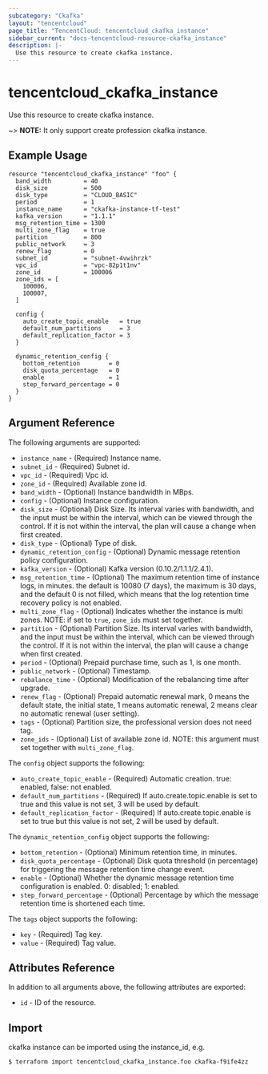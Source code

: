 ```yaml
---
subcategory: "Ckafka"
layout: "tencentcloud"
page_title: "TencentCloud: tencentcloud_ckafka_instance"
sidebar_current: "docs-tencentcloud-resource-ckafka_instance"
description: |-
  Use this resource to create ckafka instance.
---
```


# tencentcloud_ckafka_instance

Use this resource to create ckafka instance.

~> **NOTE:** It only support create profession ckafka instance.

## Example Usage

```hcl
resource "tencentcloud_ckafka_instance" "foo" {
  band_width         = 40
  disk_size          = 500
  disk_type          = "CLOUD_BASIC"
  period             = 1
  instance_name      = "ckafka-instance-tf-test"
  kafka_version      = "1.1.1"
  msg_retention_time = 1300
  multi_zone_flag    = true
  partition          = 800
  public_network     = 3
  renew_flag         = 0
  subnet_id          = "subnet-4vwihrzk"
  vpc_id             = "vpc-82p1t1nv"
  zone_id            = 100006
  zone_ids = [
    100006,
    100007,
  ]

  config {
    auto_create_topic_enable   = true
    default_num_partitions     = 3
    default_replication_factor = 3
  }

  dynamic_retention_config {
    bottom_retention        = 0
    disk_quota_percentage   = 0
    enable                  = 1
    step_forward_percentage = 0
  }
}
```

## Argument Reference

The following arguments are supported:

* `instance_name` - (Required) Instance name.
* `subnet_id` - (Required) Subnet id.
* `vpc_id` - (Required) Vpc id.
* `zone_id` - (Required) Available zone id.
* `band_width` - (Optional) Instance bandwidth in MBps.
* `config` - (Optional) Instance configuration.
* `disk_size` - (Optional) Disk Size. Its interval varies with bandwidth, and the input must be within the interval, which can be viewed through the control. If it is not within the interval, the plan will cause a change when first created.
* `disk_type` - (Optional) Type of disk.
* `dynamic_retention_config` - (Optional) Dynamic message retention policy configuration.
* `kafka_version` - (Optional) Kafka version (0.10.2/1.1.1/2.4.1).
* `msg_retention_time` - (Optional) The maximum retention time of instance logs, in minutes. the default is 10080 (7 days), the maximum is 30 days, and the default 0 is not filled, which means that the log retention time recovery policy is not enabled.
* `multi_zone_flag` - (Optional) Indicates whether the instance is multi zones. NOTE: if set to `true`, `zone_ids` must set together.
* `partition` - (Optional) Partition Size. Its interval varies with bandwidth, and the input must be within the interval, which can be viewed through the control. If it is not within the interval, the plan will cause a change when first created.
* `period` - (Optional) Prepaid purchase time, such as 1, is one month.
* `public_network` - (Optional) Timestamp.
* `rebalance_time` - (Optional) Modification of the rebalancing time after upgrade.
* `renew_flag` - (Optional) Prepaid automatic renewal mark, 0 means the default state, the initial state, 1 means automatic renewal, 2 means clear no automatic renewal (user setting).
* `tags` - (Optional) Partition size, the professional version does not need tag.
* `zone_ids` - (Optional) List of available zone id. NOTE: this argument must set together with `multi_zone_flag`.

The `config` object supports the following:

* `auto_create_topic_enable` - (Required) Automatic creation. true: enabled, false: not enabled.
* `default_num_partitions` - (Required) If auto.create.topic.enable is set to true and this value is not set, 3 will be used by default.
* `default_replication_factor` - (Required) If auto.create.topic.enable is set to true but this value is not set, 2 will be used by default.

The `dynamic_retention_config` object supports the following:

* `bottom_retention` - (Optional) Minimum retention time, in minutes.
* `disk_quota_percentage` - (Optional) Disk quota threshold (in percentage) for triggering the message retention time change event.
* `enable` - (Optional) Whether the dynamic message retention time configuration is enabled. 0: disabled; 1: enabled.
* `step_forward_percentage` - (Optional) Percentage by which the message retention time is shortened each time.

The `tags` object supports the following:

* `key` - (Required) Tag key.
* `value` - (Required) Tag value.

## Attributes Reference

In addition to all arguments above, the following attributes are exported:

* `id` - ID of the resource.



## Import

ckafka instance can be imported using the instance_id, e.g.

```
$ terraform import tencentcloud_ckafka_instance.foo ckafka-f9ife4zz
```

